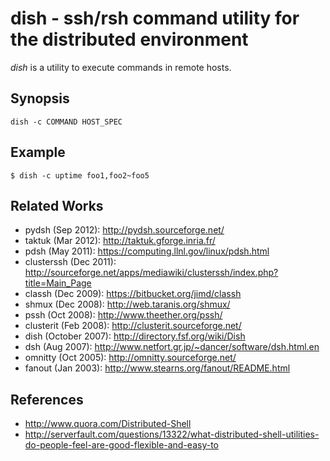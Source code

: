 
dish - ssh/rsh command utility for the distributed environment
==============================================================

*dish* is a utility to execute commands in remote hosts.

Synopsis
--------

```
dish -c COMMAND HOST_SPEC
```

Example
--------

```
$ dish -c uptime foo1,foo2~foo5
```

Related Works
-------------

* pydsh (Sep 2012): http://pydsh.sourceforge.net/
* taktuk (Mar 2012): http://taktuk.gforge.inria.fr/
* pdsh (May 2011): https://computing.llnl.gov/linux/pdsh.html
* clusterssh (Dec 2011): http://sourceforge.net/apps/mediawiki/clusterssh/index.php?title=Main_Page
* classh (Dec 2009): https://bitbucket.org/jimd/classh
* shmux (Dec 2008): http://web.taranis.org/shmux/
* pssh (Oct 2008): http://www.theether.org/pssh/
* clusterit (Feb 2008): http://clusterit.sourceforge.net/
* dish (October 2007): http://directory.fsf.org/wiki/Dish
* dsh (Aug 2007): http://www.netfort.gr.jp/~dancer/software/dsh.html.en
* omnitty (Oct 2005): http://omnitty.sourceforge.net/
* fanout (Jan 2003): http://www.stearns.org/fanout/README.html

References
----------

* http://www.quora.com/Distributed-Shell
* http://serverfault.com/questions/13322/what-distributed-shell-utilities-do-people-feel-are-good-flexible-and-easy-to

